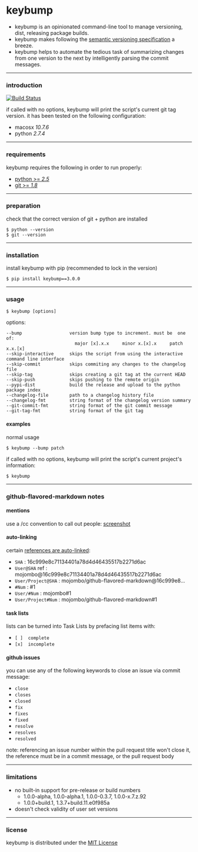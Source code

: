 keybump
=======

* keybump is an opinionated command-line tool to manage versioning, dist, releasing package builds.
* keybump makes following the [semantic versioning specification](http://semver.org) a breeze.
* keybump helps to automate the tedious task of summarizing changes from one version to the next by intelligently parsing the commit messages.

-----


### introduction

[![Build Status](https://secure.travis-ci.org/gregorynicholas/keybump.png?branch=develop)](https://travis-ci.org/gregorynicholas/keybump)

if called with no options, keybump will print the script's current
git tag version. it has been tested on the following configuration:

* macosx *10.7.6*
* python *2.7.4*


-----


### requirements

keybump requires the following in order to run properly:

* [python >= *2.5*](http://python.org)
* [git >= *1.8*](http://git-scm.org)


-----


### preparation

check that the correct version of git + python are installed

    $ python --version
    $ git --version

-----


### installation

install keybump with pip (recommended to lock in the version)

    $ pip install keybump==3.0.0

-----

### usage

    $ keybump [options]

options:

    --bump                  version bump type to increment. must be  one of:
                              major [x].x.x     minor x.[x].x     patch x.x.[x]
    --skip-interactive      skips the script from using the interactive command line interface
    --skip-commit           skips commiting any changes to the changelog file
    --skip-tag              skips creating a git tag at the current HEAD
    --skip-push             skips pushing to the remote origin
    --pypi-dist             build the release and upload to the python package index
    --changelog-file        path to a changelog history file
    --changelog-fmt         string format of the changelog version summary
    --git-commit-fmt        string format of the git commit message
    --git-tag-fmt           string format of the git tag


#### examples

normal usage

    $ keybump --bump patch

if called with no options, keybump will print the script's current
project's information:

    $ keybump


-----


### github-flavored-markdown notes

#### mentions

use a /cc convention to call out people:
[screenshot](https://a248.e.akamai.net/camo.github.com/37adea151a070a7f64794c8b02f3a2a072c9a1db/687474703a2f2f692e696d6775722e636f6d2f71634e50512e706e67)

#### auto-linking

certain [references are auto-linked](https://help.github.com/articles/github-flavored-markdown#references):

* `SHA`              : 16c999e8c71134401a78d4d46435517b2271d6ac
* `User@SHA` ref     : mojombo@16c999e8c71134401a78d4d46435517b2271d6ac
* `User/Project@SHA` : mojombo/github-flavored-markdown@16c999e8...
* `#Num`             : #1
* `User/#Num`        : mojombo#1
* `User/Project#Num` : mojombo/github-flavored-markdown#1

#### task lists

lists can be turned into Task Lists by prefacing list items with:

* `[ ]  complete`
* `[x]  incomplete`

#### github issues

you can use any of the following keywords to close an issue via commit message:

* `close`
* `closes`
* `closed`
* `fix`
* `fixes`
* `fixed`
* `resolve`
* `resolves`
* `resolved`


note:
referencing an issue number within the pull request title won't close it, the
reference must be in a commit message, or the pull request body


-----

### limitations

* no built-in support for pre-release or build numbers
  - 1.0.0-alpha, 1.0.0-alpha.1, 1.0.0-0.3.7, 1.0.0-x.7.z.92
  - 1.0.0+build.1, 1.3.7+build.11.e0f985a
* doesn't check validity of user set versions


-----


### license

keybump is distributed under the [MIT License](http://opensource.org/licenses/mit-license.php)
